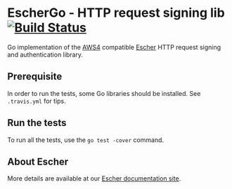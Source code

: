 EscherGo - HTTP request signing lib [![Build Status](https://travis-ci.org/emartech/escher-go.svg?branch=master)](https://travis-ci.org/emartech/escher-go)
===================================

Go implementation of the [AWS4](http://docs.aws.amazon.com/general/latest/gr/sigv4_signing.html) compatible [Escher](https://github.com/emartech/escher) HTTP request signing and authentication library.

Prerequisite
------------

In order to run the tests, some Go libraries should be installed. See ```.travis.yml``` for tips.

Run the tests
-------------

To run all the tests, use the `go test -cover` command.

About Escher
------------

More details are available at our [Escher documentation site](http://escherauth.io/).
